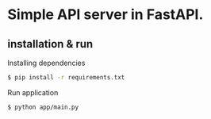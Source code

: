 # Simple API server in FastAPI.

## installation & run

Installing dependencies
```sh
$ pip install -r requirements.txt
```

Run application
```sh
$ python app/main.py
```
